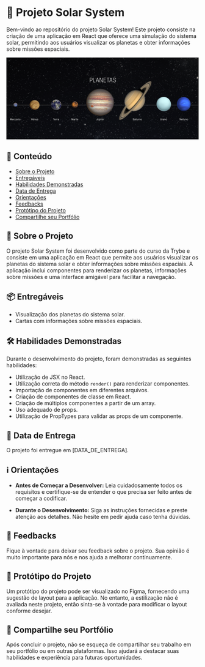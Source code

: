 # 🌌 Projeto Solar System

Bem-vindo ao repositório do projeto Solar System! Este projeto consiste na criação de uma aplicação em React que oferece uma simulação do sistema solar, permitindo aos usuários visualizar os planetas e obter informações sobre missões espaciais.

![Preview do Projeto](src/images/system.png)

## 🚀 Conteúdo

- [Sobre o Projeto](#sobre-o-projeto)
- [Entregáveis](#entregáveis)
- [Habilidades Demonstradas](#habilidades-demonstradas)
- [Data de Entrega](#data-de-entrega)
- [Orientações](#orientações)
- [Feedbacks](#feedbacks)
- [Protótipo do Projeto](#protótipo-do-projeto)
- [Compartilhe seu Portfólio](#compartilhe-seu-portfólio)

## 💫 Sobre o Projeto

O projeto Solar System foi desenvolvido como parte do curso da Trybe e consiste em uma aplicação em React que permite aos usuários visualizar os planetas do sistema solar e obter informações sobre missões espaciais. A aplicação inclui componentes para renderizar os planetas, informações sobre missões e uma interface amigável para facilitar a navegação.

## 📦 Entregáveis

- Visualização dos planetas do sistema solar.
- Cartas com informações sobre missões espaciais.

## 🛠️ Habilidades Demonstradas

Durante o desenvolvimento do projeto, foram demonstradas as seguintes habilidades:

- Utilização de JSX no React.
- Utilização correta do método `render()` para renderizar componentes.
- Importação de componentes em diferentes arquivos.
- Criação de componentes de classe em React.
- Criação de múltiplos componentes a partir de um array.
- Uso adequado de props.
- Utilização de PropTypes para validar as props de um componente.

## 📅 Data de Entrega

O projeto foi entregue em [DATA_DE_ENTREGA].

## ℹ️ Orientações

- **Antes de Começar a Desenvolver:** Leia cuidadosamente todos os requisitos e certifique-se de entender o que precisa ser feito antes de começar a codificar.

- **Durante o Desenvolvimento:** Siga as instruções fornecidas e preste atenção aos detalhes. Não hesite em pedir ajuda caso tenha dúvidas.

## 📣 Feedbacks

Fique à vontade para deixar seu feedback sobre o projeto. Sua opinião é muito importante para nós e nos ajuda a melhorar continuamente.

## 🎨 Protótipo do Projeto

Um protótipo do projeto pode ser visualizado no Figma, fornecendo uma sugestão de layout para a aplicação. No entanto, a estilização não é avaliada neste projeto, então sinta-se à vontade para modificar o layout conforme desejar.

## 🚀 Compartilhe seu Portfólio

Após concluir o projeto, não se esqueça de compartilhar seu trabalho em seu portfólio ou em outras plataformas. Isso ajudará a destacar suas habilidades e experiência para futuras oportunidades.
